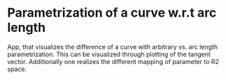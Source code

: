 # Parametrization of a curve w.r.t arc length

App, that visualizes the difference of a curve with arbitrary vs. arc length parametrization. This can be visualized through plotting of the tangent vector. Additionally one realizes the different mapping of parameter to R2 space.